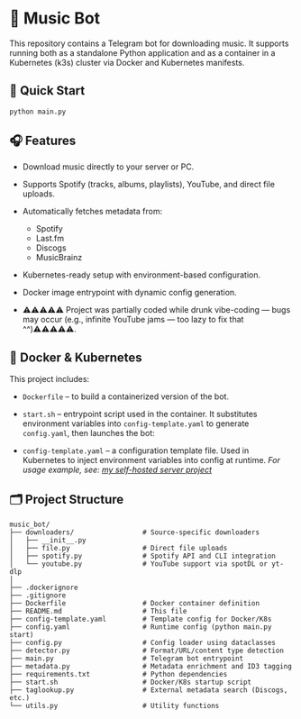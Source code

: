 # 🎵 Music Bot

This repository contains a Telegram bot for downloading music. It supports running both as a standalone Python application and as a container in a Kubernetes (k3s) cluster via Docker and Kubernetes manifests.

## 🚀 Quick Start

```bash
python main.py
```

## 🎧 Features

* Download music directly to your server or PC.
* Supports Spotify (tracks, albums, playlists), YouTube, and direct file uploads.
* Automatically fetches metadata from:

  * Spotify
  * Last.fm
  * Discogs
  * MusicBrainz
* Kubernetes-ready setup with environment-based configuration.
* Docker image entrypoint with dynamic config generation.
* ⚠️⚠️⚠️⚠️⚠️ Project was partially coded while drunk vibe-coding — bugs may occur (e.g., infinite YouTube jams — too lazy to fix that ^^)⚠️⚠️⚠️⚠️⚠️.

## 🐋 Docker & Kubernetes

This project includes:

* `Dockerfile` – to build a containerized version of the bot.

* `start.sh` – entrypoint script used in the container. It substitutes environment variables into `config-template.yaml` to generate `config.yaml`, then launches the bot:

* `config-template.yaml` – a configuration template file. Used in Kubernetes to inject environment variables into config at runtime.
  *For usage example, see: [my self-hosted server project](https://github.com/Vojavy/shasse)*

## 🗂️ Project Structure

```
music_bot/
├── downloaders/                 # Source-specific downloaders
│   ├── __init__.py
│   ├── file.py                  # Direct file uploads
│   ├── spotify.py               # Spotify API and CLI integration
│   └── youtube.py               # YouTube support via spotDL or yt-dlp
│
├── .dockerignore
├── .gitignore
├── Dockerfile                   # Docker container definition
├── README.md                    # This file
├── config-template.yaml         # Template config for Docker/K8s
├── config.yaml                  # Runtime config (python main.py start)
├── config.py                    # Config loader using dataclasses
├── detector.py                  # Format/URL/content type detection
├── main.py                      # Telegram bot entrypoint
├── metadata.py                  # Metadata enrichment and ID3 tagging
├── requirements.txt             # Python dependencies
├── start.sh                     # Docker/K8s startup script
├── taglookup.py                 # External metadata search (Discogs, etc.)
└── utils.py                     # Utility functions
```